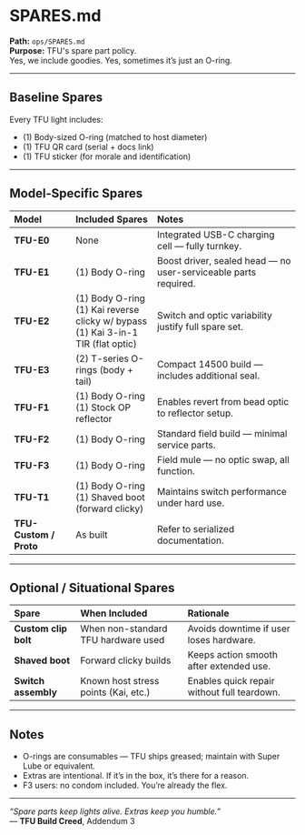 # SPARES.md

**Path:** `ops/SPARES.md`  
**Purpose:** TFU's spare part policy.  
Yes, we include goodies. Yes, sometimes it’s just an O-ring.

---

## Baseline Spares

Every TFU light includes:
- (1) Body-sized O-ring (matched to host diameter)  
- (1) TFU QR card (serial + docs link)  
- (1) TFU sticker (for morale and identification)

---

## Model-Specific Spares

| Model | Included Spares | Notes |
|:------|:----------------|:------|
| **TFU-E0** | None | Integrated USB-C charging cell — fully turnkey. |
| **TFU-E1** | (1) Body O-ring | Boost driver, sealed head — no user-serviceable parts required. |
| **TFU-E2** | (1) Body O-ring<br>(1) Kai reverse clicky w/ bypass<br>(1) Kai 3-in-1 TIR (flat optic) | Switch and optic variability justify full spare set. |
| **TFU-E3** | (2) T-series O-rings (body + tail) | Compact 14500 build — includes additional seal. |
| **TFU-F1** | (1) Body O-ring<br>(1) Stock OP reflector | Enables revert from bead optic to reflector setup. |
| **TFU-F2** | (1) Body O-ring | Standard field build — minimal service parts. |
| **TFU-F3** | (1) Body O-ring | Field mule — no optic swap, all function. |
| **TFU-T1** | (1) Body O-ring<br>(1) Shaved boot (forward clicky) | Maintains switch performance under hard use. |
| **TFU-Custom / Proto** | As built | Refer to serialized documentation. |

---

## Optional / Situational Spares

| Spare | When Included | Rationale |
|:------|:---------------|:-----------|
| **Custom clip bolt** | When non-standard TFU hardware used | Avoids downtime if user loses hardware. |
| **Shaved boot** | Forward clicky builds | Keeps action smooth after extended use. |
| **Switch assembly** | Known host stress points (Kai, etc.) | Enables quick repair without full teardown. |

---

## Notes

- O-rings are consumables — TFU ships greased; maintain with Super Lube or equivalent.  
- Extras are intentional. If it’s in the box, it’s there for a reason.  
- F3 users: no condom included. You’re already the flex.  

---

*“Spare parts keep lights alive. Extras keep you humble.”*  
— **TFU Build Creed**, Addendum 3
